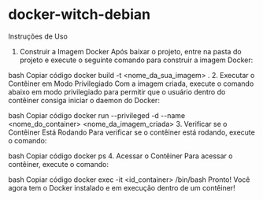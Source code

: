 # docker-witch-debian

Instruções de Uso
1. Construir a Imagem Docker
Após baixar o projeto, entre na pasta do projeto e execute o seguinte comando para construir a imagem Docker:

bash
Copiar código
docker build -t <nome_da_sua_imagem> .
2. Executar o Contêiner em Modo Privilegiado
Com a imagem criada, execute o comando abaixo em modo privilegiado para permitir que o usuário dentro do contêiner consiga iniciar o daemon do Docker:

bash
Copiar código
docker run --privileged -d --name <nome_do_container> <nome_da_imagem_criada>
3. Verificar se o Contêiner Está Rodando
Para verificar se o contêiner está rodando, execute o comando:

bash
Copiar código
docker ps
4. Acessar o Contêiner
Para acessar o contêiner, execute o comando:

bash
Copiar código
docker exec -it <id_container> /bin/bash
Pronto!
Você agora tem o Docker instalado e em execução dentro de um contêiner!
